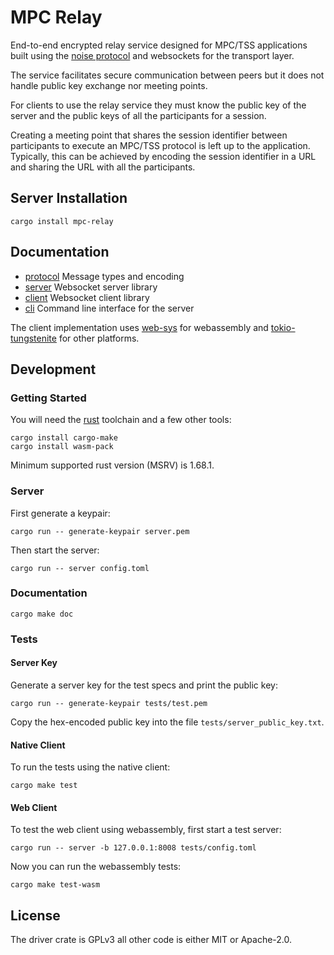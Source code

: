 # MPC Relay

End-to-end encrypted relay service designed for MPC/TSS applications built using the [noise protocol][] and websockets for the transport layer.

The service facilitates secure communication between peers but it does not handle public key exchange nor meeting points.

For clients to use the relay service they must know the public key of the server and the public keys of all the participants for a session.

Creating a meeting point that shares the session identifier between participants to execute an MPC/TSS protocol is left up to the application. Typically, this can be achieved by encoding the session identifier in a URL and sharing the URL with all the participants.

## Server Installation

```
cargo install mpc-relay
```

## Documentation

* [protocol][] Message types and encoding
* [server][] Websocket server library
* [client][] Websocket client library
* [cli][] Command line interface for the server

The client implementation uses [web-sys][] for webassembly and [tokio-tungstenite][] for other platforms.

## Development

### Getting Started

You will need the [rust][] toolchain and a few other tools:

```
cargo install cargo-make
cargo install wasm-pack
```

Minimum supported rust version (MSRV) is 1.68.1.

### Server

First generate a keypair:

```
cargo run -- generate-keypair server.pem
```

Then start the server:

```
cargo run -- server config.toml
```

### Documentation

```
cargo make doc
```

### Tests

#### Server Key

Generate a server key for the test specs and print the public key:

```
cargo run -- generate-keypair tests/test.pem
```

Copy the hex-encoded public key into the file `tests/server_public_key.txt`.

#### Native Client

To run the tests using the native client:

```
cargo make test
```

#### Web Client

To test the web client using webassembly, first start a test server:

```
cargo run -- server -b 127.0.0.1:8008 tests/config.toml
```

Now you can run the webassembly tests:

```
cargo make test-wasm
```

## License

The driver crate is GPLv3 all other code is either MIT or Apache-2.0.

[noise protocol]: https://noiseprotocol.org/
[rust]: https://www.rust-lang.org/
[web-sys]: https://docs.rs/web-sys
[tokio-tungstenite]: https://docs.rs/tokio-tungstenite
[protocol]: https://docs.rs/mpc-relay-protocol
[server]: https://docs.rs/mpc-relay-server
[client]: https://docs.rs/mpc-relay-client
[cli]: https://docs.rs/mpc-relay

